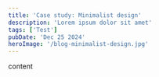 ```yaml
---
title: 'Case study: Minimalist design'
description: 'Lorem ipsum dolor sit amet'
tags: ['Test']
pubDate: 'Dec 25 2024'
heroImage: '/blog-minimalist-design.jpg'
---
```



content